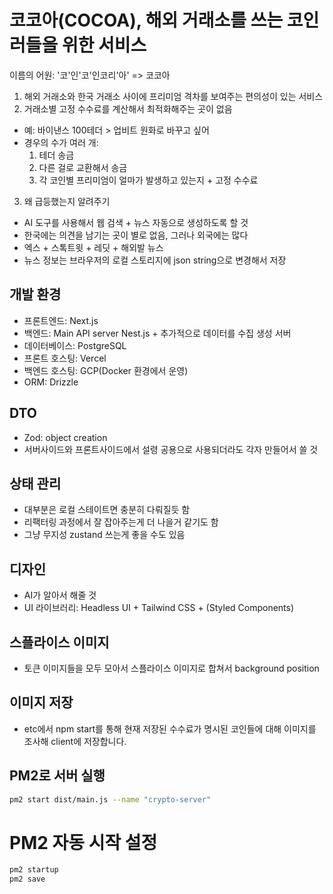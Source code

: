 # 코코아(COCOA), 해외 거래소를 쓰는 코인러들을 위한 서비스

이름의 어원: '코'인'코'인코리'아' => 코코아

1. 해외 거래소와 한국 거래소 사이에 프리미엄 격차를 보여주는 편의성이 있는 서비스
2. 거래소별 고정 수수료를 계산해서 최적화해주는 곳이 없음
  - 예: 바이낸스 100테더 > 업비트 원화로 바꾸고 싶어
  - 경우의 수가 여러 개: 
    1) 테더 송금
    2) 다른 걸로 교환해서 송금
    3) 각 코인별 프리미엄이 얼마가 발생하고 있는지 + 고정 수수료
3. 왜 급등했는지 알려주기
  - AI 도구를 사용해서 웹 검색 + 뉴스 자동으로 생성하도록 할 것
  - 한국에는 의견을 남기는 곳이 별로 없음, 그러나 외국에는 많다
  - 엑스 + 스톡트윗 + 레딧 + 해외발 뉴스
  - 뉴스 정보는 브라우저의 로컬 스토리지에 json string으로 변경해서 저장

## 개발 환경
  - 프론트엔드: Next.js
  - 백엔드: Main API server Nest.js + 추가적으로 데이터를 수집 생성 서버
  - 데이터베이스: PostgreSQL
  - 프론트 호스팅: Vercel
  - 백엔드 호스팅: GCP(Docker 환경에서 운영)
  - ORM: Drizzle

## DTO
  - Zod: object creation
  - 서버사이드와 프론트사이드에서 설령 공용으로 사용되더라도 각자 만들어서 쓸 것

## 상태 관리
  - 대부분은 로컬 스테이트면 충분히 다뤄질듯 함
  - 리팩터링 과정에서 잘 잡아주는게 더 나을거 같기도 함
  - 그냥 무지성 zustand 쓰는게 좋을 수도 있음

## 디자인
  - AI가 알아서 해줄 것
  - UI 라이브러리: Headless UI + Tailwind CSS + (Styled Components)

## 스플라이스 이미지
  - 토큰 이미지들을 모두 모아서 스플라이스 이미지로 합쳐서 background position

## 이미지 저장
  - etc에서 npm start를 통해 현재 저장된 수수료가 명시된 코인들에 대해 이미지를 조사해 client에 저장합니다.


## PM2로 서버 실행
```bash
pm2 start dist/main.js --name "crypto-server"
```

# PM2 자동 시작 설정
```bash
pm2 startup
pm2 save
```
